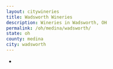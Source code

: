 ```yaml
---
layout: citywineries
title: Wadsworth Wineries
description: Wineries in Wadsworth, OH
permalink: /oh/medina/wadsworth/
state: oh
county: medina
city: wadsworth
---
```

-
